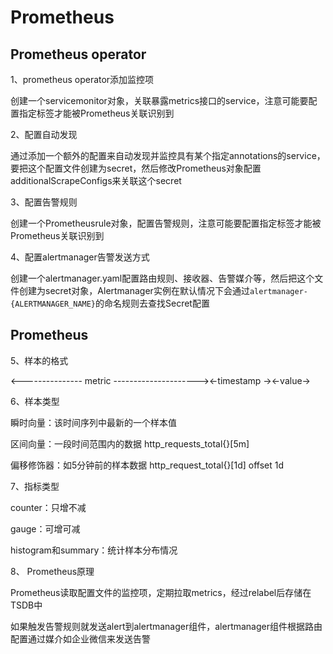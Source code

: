 # Prometheus

## Prometheus operator

1、prometheus operator添加监控项

创建一个servicemonitor对象，关联暴露metrics接口的service，注意可能要配置指定标签才能被Prometheus关联识别到

2、配置自动发现

通过添加一个额外的配置来自动发现并监控具有某个指定annotations的service，要把这个配置文件创建为secret，然后修改Prometheus对象配置additionalScrapeConfigs来关联这个secret

3、配置告警规则

创建一个Prometheusrule对象，配置告警规则，注意可能要配置指定标签才能被Prometheus关联识别到

4、配置alertmanager告警发送方式

创建一个alertmanager.yaml配置路由规则、接收器、告警媒介等，然后把这个文件创建为secret对象，Alertmanager实例在默认情况下会通过`alertmanager-{ALERTMANAGER_NAME}`的命名规则去查找Secret配置

## Prometheus



5、样本的格式

<--------------- metric ---------------------><-timestamp -><-value->

6、样本类型

瞬时向量：该时间序列中最新的一个样本值

区间向量：一段时间范围内的数据 http_requests_total{}[5m]

偏移修饰器：如5分钟前的样本数据 http_request_total{}[1d] offset 1d

7、指标类型

counter：只增不减

gauge：可增可减

histogram和summary：统计样本分布情况

8、 Prometheus原理

Prometheus读取配置文件的监控项，定期拉取metrics，经过relabel后存储在TSDB中

如果触发告警规则就发送alert到alertmanager组件，alertmanager组件根据路由配置通过媒介如企业微信来发送告警